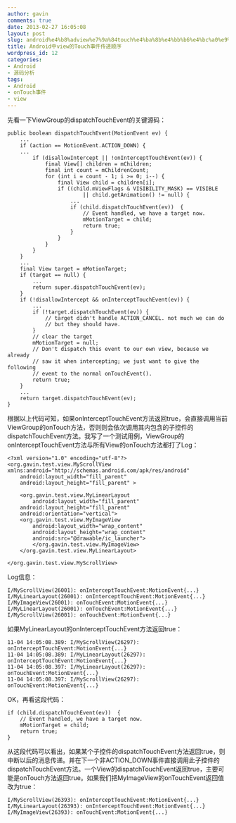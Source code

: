 ```yaml
---
author: gavin
comments: true
date: 2013-02-27 16:05:08
layout: post
slug: android%e4%b8%adview%e7%9a%84touch%e4%ba%8b%e4%bb%b6%e4%bc%a0%e9%80%92%e9%a1%ba%e5%ba%8f
title: Android中view的Touch事件传递顺序
wordpress_id: 12
categories:
- Android
- 源码分析
tags:
- Android
- onTouch事件
- view
---
```


先看一下ViewGroup的dispatchTouchEvent的关键源码： 
    
    public boolean dispatchTouchEvent(MotionEvent ev) {
        ...
        if (action == MotionEvent.ACTION_DOWN) {
    	...
           	if (disallowIntercept || !onInterceptTouchEvent(ev)) {
                final View[] children = mChildren;
                final int count = mChildrenCount;
                for (int i = count - 1; i >= 0; i--) {
                    final View child = children[i];
                    if ((child.mViewFlags & VISIBILITY_MASK) == VISIBLE
                            || child.getAnimation() != null) {
                        ...
                        if (child.dispatchTouchEvent(ev))  {
                            // Event handled, we have a target now.
                            mMotionTarget = child;
                            return true;
                        }
                    }
                }
            }
        }
        ...
        final View target = mMotionTarget;
        if (target == null) {
            ...
            return super.dispatchTouchEvent(ev);
        }
        if (!disallowIntercept && onInterceptTouchEvent(ev)) {
            ...
            if (!target.dispatchTouchEvent(ev)) {
                // target didn't handle ACTION_CANCEL. not much we can do
                // but they should have.
            }
            // clear the target
            mMotionTarget = null;
            // Don't dispatch this event to our own view, because we already
            // saw it when intercepting; we just want to give the following
            // event to the normal onTouchEvent().
            return true;
        }
        ...
        return target.dispatchTouchEvent(ev);
    }

根据以上代码可知，如果onInterceptTouchEvent方法返回true，会直接调用当前ViewGroup的onTouch方法，否则则会依次调用其内包含的子控件的dispatchTouchEvent方法。我写了一个测试用例，ViewGroup的onInterceptTouchEvent方法与所有View的onTouch方法都打了Log： 
    
    <?xml version="1.0" encoding="utf-8"?>
    <org.gavin.test.view.MyScrollView xmlns:android="http://schemas.android.com/apk/res/android"
        android:layout_width="fill_parent"
        android:layout_height="fill_parent" >
    
        <org.gavin.test.view.MyLinearLayout
            android:layout_width="fill_parent"
    	android:layout_height="fill_parent"
    	android:orientation="vertical">
    	<org.gavin.test.view.MyImageView
    	    android:layout_width="wrap_content"
    	    android:layout_height="wrap_content"
    	    android:src="@drawable/ic_launcher">
            </org.gavin.test.view.MyImageView>
        </org.gavin.test.view.MyLinearLayout>
    
    </org.gavin.test.view.MyScrollView>

Log信息： 

	I/MyScrollView(26001): onInterceptTouchEvent:MotionEvent{...}  
	I/MyLinearLayout(26001): onInterceptTouchEvent:MotionEvent{...}  
	I/MyImageView(26001): onTouchEvent:MotionEvent{...}  
	I/MyLinearLayout(26001): onTouchEvent:MotionEvent{...}  
	I/MyScrollView(26001): onTouchEvent:MotionEvent{...}

如果MyLinearLayout的onInterceptTouchEvent方法返回true： 

	11-04 14:05:08.389: I/MyScrollView(26297): onInterceptTouchEvent:MotionEvent{...}  
	11-04 14:05:08.389: I/MyLinearLayout(26297): onInterceptTouchEvent:MotionEvent{...}  
	11-04 14:05:08.397: I/MyLinearLayout(26297): onTouchEvent:MotionEvent{...}  
	11-04 14:05:08.397: I/MyScrollView(26297): onTouchEvent:MotionEvent{...}

OK，再看这段代码： 

    if (child.dispatchTouchEvent(ev))  {
        // Event handled, we have a target now.
        mMotionTarget = child;
        return true;
    }

从这段代码可以看出，如果某个子控件的dispatchTouchEvent方法返回true，则中断以后的消息传递。并在下一个非ACTION_DOWN事件直接调用此子控件的dispatchTouchEvent方法。一个View的dispatchTouchEvent返回true，主要可能是onTouch方法返回true。如果我们把MyImageView的onTouchEvent返回值改为true： 

	I/MyScrollView(26393): onInterceptTouchEvent:MotionEvent{...}  
	I/MyLinearLayout(26393): onInterceptTouchEvent:MotionEvent{...}  
	I/MyImageView(26393): onTouchEvent:MotionEvent{...}
